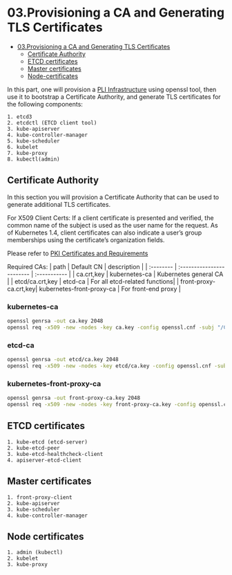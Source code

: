 # 03.Provisioning a CA and Generating TLS Certificates
<!-- TOC -->
 - [03.Provisioning a CA and Generating TLS Certificates](#03Provisioning-a-CA-and-Generating-TLS-Certificates)
   - [Certificate Authority](#Certificate-Authority)
   - [ETCD certificates](#ETCD-certificates)
   - [Master certificates](#Master-certificates)
   - [Node-certificates](#Node-certificates)
<!-- /TOC -->

In this part, one will provision a [PLI Infrastructure](https://en.wikipedia.org/wiki/Public_key_infrastructure) using openssl tool, then use it to bootstrap a Certificate Authority,
and generate TLS certificates for the following components:

    1. etcd3
    2. etcdctl (ETCD client tool)
    3. kube-apiserver
    4. kube-controller-manager
    5. kube-scheduler
    6. kubelet
    7. kube-proxy
    8. kubectl(admin)

## Certificate Authority
  In this section you will provision a Certificate Authority that can be used to generate additional TLS certificates.

  For X509 Client Certs: If a client certificate is presented and verified, the common name of the subject is used as
  the user name for the request. As of Kubernetes 1.4, client certificates can also indicate a user’s group memberships
  using the certificate’s organization fields.

   Please refer to [PKI Certificates and Requirements](https://kubernetes.io/docs/setup/certificates/)

   Required CAs:
   | path                  | Default CN                | description                   |
   | :--------             | :------------------------ | :-----------                  |
   | ca.crt,key            | kubernetes-ca             | Kubernetes general CA         |
   | etcd/ca.crt,key       | etcd-ca                   | For all etcd-related functions|
   | front-proxy-ca.crt,key| kubernetes-front-proxy-ca | For front-end proxy           |

### kubernetes-ca
``` bash
openssl genrsa -out ca.key 2048
openssl req -x509 -new -nodes -key ca.key -config openssl.cnf -subj "/CN=kubernetes-ca" -extensions v3_ca -out ca.crt -days 10000
```

### etcd-ca
``` bash
openssl genrsa -out etcd/ca.key 2048
openssl req -x509 -new -nodes -key etcd/ca.key -config openssl.cnf -subj "/CN=etcd-ca" -extensions v3_ca -out etcd/ca.crt -days 10000
```
### kubernetes-front-proxy-ca
``` bash
openssl genrsa -out front-proxy-ca.key 2048
openssl req -x509 -new -nodes -key front-proxy-ca.key -config openssl.cnf -subj "/CN=kubernetes-front-proxy-ca" -extensions v3_ca -out front-proxy-ca.crt -days 10000
```

## ETCD certificates
    1. kube-etcd (etcd-server)
    2. kube-etcd-peer
    3. kube-etcd-healthcheck-client
    4. apiserver-etcd-client

## Master certificates
    1. front-proxy-client
    2. kube-apiserver
    3. kube-scheduler
    4. kube-controller-manager

## Node certificates
    1. admin (kubectl)
    2. kubelet
    3. kube-proxy
